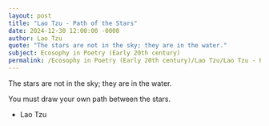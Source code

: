 ```yaml
---
layout: post
title: "Lao Tzu - Path of the Stars"
date: 2024-12-30 12:00:00 -0000
author: Lao Tzu
quote: "The stars are not in the sky; they are in the water."
subject: Ecosophy in Poetry (Early 20th century)
permalink: /Ecosophy in Poetry (Early 20th century)/Lao Tzu/Lao Tzu - Path of the Stars
---
```


The stars are not in the sky; they are in the water.

You must draw your own path between the stars.

- Lao Tzu
